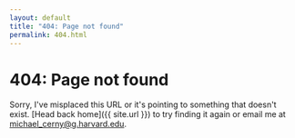 ```yaml
---
layout: default
title: "404: Page not found"
permalink: 404.html
---
```


# 404: Page not found
Sorry, I've misplaced this URL or it's pointing to something that doesn't exist. [Head back home]({{ site.url }}) to try finding it again or email me at <a href="mailto:michael_cerny@g.harvard.edu">michael_cerny@g.harvard.edu</a>.
